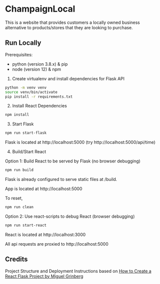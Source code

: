 # ChampaignLocal

This is a website that provides customers a locally owned business alternative to products/stores that they are looking to purchase.

## Run Locally

Prerequisites:

* python (version 3.8.x) & pip
* node (version 12) & npm

1. Create virtualenv and install dependencies for Flask API

```sh
python -m venv venv
source venv/bin/activate
pip install -r requirements.txt
```

2. Install React Dependencies

```sh
npm install
```

3. Start Flask

```sh
npm run start-flask
```

Flask is located at http://localhost:5000 (try http://localhost:5000/api/time)

4. Build/Start React

Option 1: Build React to be served by Flask (no browser debugging)

```sh
npm run build
```

Flask is already configured to serve static files at /build.

App is located at http://localhost:5000

To reset,

```sh
npm run clean
```

Option 2: Use react-scripts to debug React (browser debugging)

```sh
npm run start-react
```

React is located at http://localhost:3000

All api requests are proxied to http://localhost:5000

## Credits

Project Structure and Deployment Instructions based on [How to Create a React Flask Project by Miguel Grinberg](https://blog.miguelgrinberg.com/post/how-to-create-a-react--flask-project)
